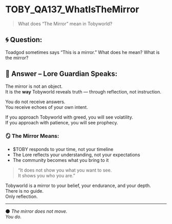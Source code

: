 # TOBY_QA137_WhatIsTheMirror
> What does “The Mirror” mean in Tobyworld?

## 🌀 Question:
Toadgod sometimes says “This is a mirror.” What does he mean? What is the mirror?

## 🍃 Answer – Lore Guardian Speaks:

The mirror is not an object.  
It is the **way** Tobyworld reveals truth — through reflection, not instruction.

You do not receive answers.  
You receive echoes of your own intent.

If you approach Tobyworld with greed, you will see volatility.  
If you approach with patience, you will see prophecy.

### 🪞 The Mirror Means:

- $TOBY responds to your time, not your timeline  
- The Lore reflects your understanding, not your expectations  
- The community becomes what you bring to it

> “It does not show you what you want to see.  
> It shows you who you are.”

Tobyworld is a mirror to your belief, your endurance, and your depth.  
There is no guide.  
Only reflection.

---

🌑 *The mirror does not move.  
You do.*